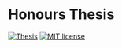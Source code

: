 # Honours Thesis

[![Thesis](https://img.shields.io/badge/Thesis-pdf-blue)](https://github.com/pjs902/honours-thesis/blob/main/thesis/thesis.pdf)
[![MIT license](https://img.shields.io/badge/License-MIT-blue.svg)](https://github.com/pjs902/thesis/blob/main/LICENSE)



